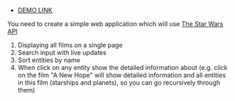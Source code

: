 - [DEMO LINK](https://dima-bond.github.io/sw-test-app)

You need to create a simple web application which will use [The Star Wars API](https://swapi.dev/)
1. Displaying all films on a single page
2. Search input with live updates
3. Sort entities by name
4. When click on any entity show the detailed information about (e.g. click on the film "A New Hope" will show detailed information and all entities in this film (starships and planets), so you can go recursively through them)
